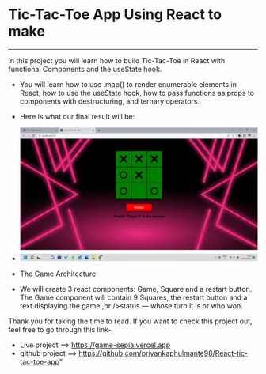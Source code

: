 
# Tic-Tac-Toe App Using React to make
<hr />
  
 In this project you will learn how to build Tic-Tac-Toe in React with functional Components and the useState hook.

- You will learn how to use .map() to render enumerable elements in React, how to use the useState hook, how to pass functions as props to components with destructuring, and ternary operators.

 - Here is what our final result will be:
 -  <img src="https://github.com/priyankaphulmante98/React-tic-tac-toe-app/blob/main/game/images/Tiktak.png" alt="tik" />
  
 - The Game Architecture
 - We will create 3 react components: Game, Square and a restart button. The Game component will contain 9 Squares, the restart button and a text displaying the game     ,br />status — whose turn it is or who won.

Thank you for taking the time to read. If you want to check this project out, feel free to go through this link-
-  Live project ==> https://game-sepia.vercel.app 
-  github project ==> https://github.com/priyankaphulmante98/React-tic-tac-toe-app" 

